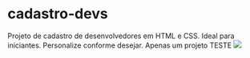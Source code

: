 # cadastro-devs
Projeto de cadastro de desenvolvedores em HTML e CSS. Ideal para iniciantes. Personalize conforme desejar. Apenas um projeto TESTE
<img src="(https://github.com/najuliaaa/cadastro-devs/blob/185950825992be4ac5c7b319445aae643eda5875/Captura%20de%20tela%202023-10-16%20165826.png)https://github.com/najuliaaa/cadastro-devs/blob/185950825992be4ac5c7b319445aae643eda5875/Captura%20de%20tela%202023-10-16%20165826.png">

